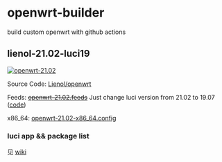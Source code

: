# openwrt-builder

build custom openwrt with github actions

## lienol-21.02-luci19

[![openwrt-21.02](https://img.shields.io/github/workflow/status/RookieZoe/openwrt-builder/openwrt-21.02?color=34d058&label=openwrt&logo=github&logoColor=fff)](https://github.com/RookieZoe/openwrt-builder/actions/workflows/openwrt-21.02.yml)

Source Code: [Lienol/openwrt](https://github.com/Lienol/openwrt)

Feeds: ~~[openwrt-21.02.feeds](./openwrt-21.02.feeds)~~ Just change luci version from 21.02 to 19.07 ([code](https://github.com/RookieZoe/openwrt-builder/blob/21.02/prebuild.bash#L21))

x86_64: [openwrt-21.02-x86_64.config](./openwrt-21.02-x86_64.config)

### luci app && package list

见 [wiki](https://github.com/RookieZoe/openwrt-builder/wiki)
